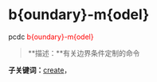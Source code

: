 # b{oundary}-m{odel}
pcdc <span style='color: red;'>b{oundary}-m{odel}</span>
> **描述：**有关边界条件定制的命令

**子关键词：**[create](b{oundary}-m{odel}/create/)，
